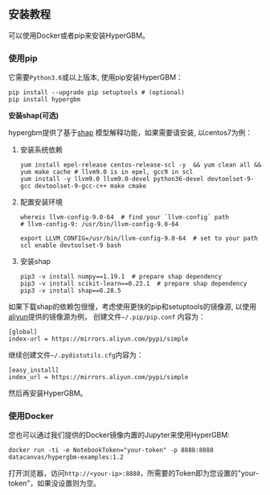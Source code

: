 ## 安装教程
可以使用Docker或者pip来安装HyperGBM。

### 使用pip
它需要`Python3.6`或以上版本, 使用pip安装HyperGBM：
```shell script
pip install --upgrade pip setuptools # (optional)
pip install hypergbm 
```

**安装shap(可选)**

hypergbm提供了基于[shap](https://github.com/slundberg/shap) 模型解释功能，如果需要请安装, 以centos7为例：

1. 安装系统依赖
    ```shell script
    yum install epel-release centos-release-scl -y  && yum clean all && yum make cache # llvm9.0 is in epel, gcc9 in scl
    yum install -y llvm9.0 llvm9.0-devel python36-devel devtoolset-9-gcc devtoolset-9-gcc-c++ make cmake 
    ```

2. 配置安装环境
    ```shell script
    whereis llvm-config-9.0-64  # find your `llvm-config` path
    # llvm-config-9: /usr/bin/llvm-config-9.0-64
    
    export LLVM_CONFIG=/usr/bin/llvm-config-9.0-64  # set to your path
    scl enable devtoolset-9 bash
    ```

3. 安装shap
    ```shell script
    pip3 -v install numpy==1.19.1  # prepare shap dependency
    pip3 -v install scikit-learn==0.23.1  # prepare shap dependency
    pip3 -v install shap==0.28.5
    ```

如果下载shap的依赖包很慢，考虑使用更快的pip和setuptools的镜像源, 以使用[aliyun](http://mirrors.aliyun.com)提供的镜像源为例，
创建文件`~/.pip/pip.conf` 内容为：
```shell script
[global]
index-url = https://mirrors.aliyun.com/pypi/simple
```

继续创建文件`~/.pydistutils.cfg`内容为：
```shell script
[easy_install]
index_url = https://mirrors.aliyun.com/pypi/simple
```
然后再安装HyperGBM。

### 使用Docker
您也可以通过我们提供的Docker镜像内置的Jupyter来使用HyperGBM:
```shell script
docker run -ti -e NotebookToken="your-token" -p 8888:8888 datacanvas/hypergbm-examples:1.2
```

打开浏览器，访问`http://<your-ip>:8888`，所需要的Token即为您设置的"your-token"，如果没设置则为空。
